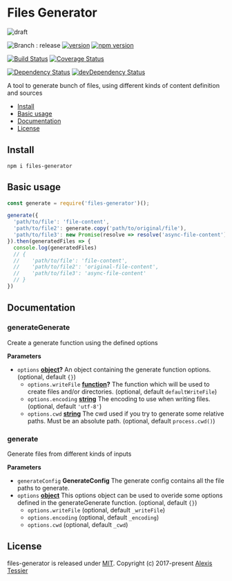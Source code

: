# Files Generator

![draft](https://img.shields.io/badge/stability-draft-lightgrey.svg?style=flat-square)

![Branch : release](https://img.shields.io/badge/Branch-release-blue.svg)
[![version](https://img.shields.io/badge/version-0.3.2-blue.svg)](https://github.com/AlexisTessier/files-generator#readme)
[![npm version](https://badge.fury.io/js/files-generator.svg)](https://badge.fury.io/js/files-generator)

[![Build Status](https://travis-ci.org/AlexisTessier/files-generator.svg?branch=release)](https://travis-ci.org/AlexisTessier/files-generator)
[![Coverage Status](https://coveralls.io/repos/AlexisTessier/files-generator/badge.svg?branch=release&service=github)](https://coveralls.io/github/AlexisTessier/files-generator?branch=release)

[![Dependency Status](https://david-dm.org/AlexisTessier/files-generator.svg)](https://david-dm.org/AlexisTessier/files-generator)
[![devDependency Status](https://david-dm.org/AlexisTessier/files-generator/dev-status.svg)](https://david-dm.org/AlexisTessier/files-generator#info=devDependencies)

A tool to generate bunch of files, using different kinds of content definition and sources

-   [Install](#install)
-   [Basic usage](#basic-usage)
-   [Documentation](#documentation)
-   [License](#license)

## Install

    npm i files-generator

## Basic usage

```javascript
const generate = require('files-generator')();

generate({
  'path/to/file': 'file-content',
  'path/to/file2': generate.copy('path/to/original/file'),
  'path/to/file3': new Promise(resolve => resolve('async-file-content')) 
}).then(generatedFiles => {
  console.log(generatedFiles)
  // {
  //    'path/to/file': 'file-content',
  //    'path/to/file2': 'original-file-content',
  //    'path/to/file3': 'async-file-content'
  // }
})
```

## Documentation

<!-- Generated by documentation.js. Update this documentation by updating the source code. -->

### generateGenerate

Create a generate function using the defined options

**Parameters**

-   `options` **[object](https://developer.mozilla.org/en-US/docs/Web/JavaScript/Reference/Global_Objects/Object)?** An object containing the generate function options. (optional, default `{}`)
    -   `options.writeFile` **[function](https://developer.mozilla.org/en-US/docs/Web/JavaScript/Reference/Statements/function)?** The function which will be used to create files and/or directories. (optional, default `defaultWriteFile`)
    -   `options.encoding` **[string](https://developer.mozilla.org/en-US/docs/Web/JavaScript/Reference/Global_Objects/String)** The encoding to use when writing files. (optional, default `'utf-8'`)
    -   `options.cwd` **[string](https://developer.mozilla.org/en-US/docs/Web/JavaScript/Reference/Global_Objects/String)** The cwd used if you try to generate some relative paths. Must be an absolute path. (optional, default `process.cwd()`)

### generate

Generate files from different kinds of inputs

**Parameters**

-   `generateConfig` **GenerateConfig** The generate config contains all the file paths to generate.
-   `options` **[object](https://developer.mozilla.org/en-US/docs/Web/JavaScript/Reference/Global_Objects/Object)** This options object can be used to overide some options defined in the generateGenerate function. (optional, default `{}`)
    -   `options.writeFile`   (optional, default `_writeFile`)
    -   `options.encoding`   (optional, default `_encoding`)
    -   `options.cwd`   (optional, default `_cwd`)

## License

files-generator is released under [MIT](http://opensource.org/licenses/MIT). 
Copyright (c) 2017-present [Alexis Tessier](https://github.com/AlexisTessier)
